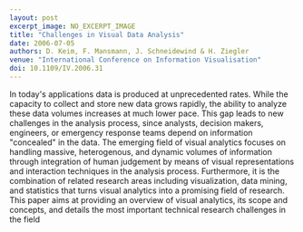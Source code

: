 ```yaml
---
layout: post
excerpt_image: NO_EXCERPT_IMAGE
title: "Challenges in Visual Data Analysis"
date: 2006-07-05
authors: D. Keim, F. Mansmann, J. Schneidewind & H. Ziegler
venue: "International Conference on Information Visualisation"
doi: 10.1109/IV.2006.31
---
```

In today's applications data is produced at unprecedented rates. While the capacity to collect and store new data grows rapidly, the ability to analyze these data volumes increases at much lower pace. This gap leads to new challenges in the analysis process, since analysts, decision makers, engineers, or emergency response teams depend on information "concealed" in the data. The emerging field of visual analytics focuses on handling massive, heterogenous, and dynamic volumes of information through integration of human judgement by means of visual representations and interaction techniques in the analysis process. Furthermore, it is the combination of related research areas including visualization, data mining, and statistics that turns visual analytics into a promising field of research. This paper aims at providing an overview of visual analytics, its scope and concepts, and details the most important technical research challenges in the field
